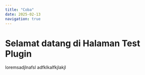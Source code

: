 ```yaml
---
title: "Coba"
date: 2025-02-13
navigation: true
---
```


<div class="flex flex-col min-h-screen">
  <div class="flex-1">
    <!-- Konten utama halaman -->
    <h1>Selamat datang di Halaman Test Plugin</h1>
    <p class="mb-4">
      loremsadjlnafsl 
      adfklkalfkjlakjl
    </p>
  </div>

  <!-- Komponen navigasi di bagian paling bawah -->

<NavLink
prev='{title:"Kembali ke Pendahuluan",description:"Bahas topik awal",href:"/pendahuluan"}'
next='{title:"Lanjut ke Bab 2",description:"Topik berikutnya",href:"/bab-2"}'
/>

</div>
